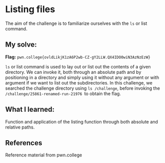 # Listing files
The aim of the challenge is to familiarize ourselves with the `ls` or list command.

## My solve:
**Flag:** `pwn.college{ovldLikjK1zA6P2wb-CZ-gY2LLW.QX4IDO0wiN3AzNzEzW} `

`ls` or list command is used to lay out or list out the contents of a given directory. We can invoke it, both through an absolute path and by positioning in a directory and simply using it without any argument or with argument if we want to list out the subdirectories.
In this challenge, we searched the challenge directory using `ls /challenge`, before invoking the `/challenge/25861-renamed-run-21976 `to obtain the flag.

## What I learned:
Function and application of the listing function through both absolute and relative paths.

## References 
Reference material from pwn.college
